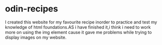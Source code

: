 # odin-recipes
   I created this website for my favourite recipe inorder to practice and test my knowledge of html foundations.AS i have finished it,i think i need to work more on using the img element cause it gave me problems while trying to display images on my website.